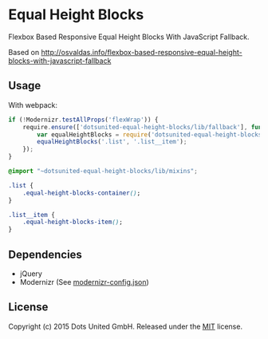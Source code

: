 Equal Height Blocks
===================

Flexbox Based Responsive Equal Height Blocks With JavaScript Fallback.

Based on http://osvaldas.info/flexbox-based-responsive-equal-height-blocks-with-javascript-fallback

Usage
-----

With webpack:

```javascript
if (!Modernizr.testAllProps('flexWrap')) {
    require.ensure(['dotsunited-equal-height-blocks/lib/fallback'], function() {
        var equalHeightBlocks = require('dotsunited-equal-height-blocks/lib/fallback');
        equalHeightBlocks('.list', '.list__item');
    });
}
```

```css
@import "~dotsunited-equal-height-blocks/lib/mixins";

.list {
    .equal-height-blocks-container();
}

.list__item {
    .equal-height-blocks-item();
}
```

Dependencies
------------

* jQuery
* Modernizr (See [modernizr-config.json](modernizr-config.json))

License
-------

Copyright (c) 2015 Dots United GmbH.
Released under the [MIT](LICENSE?raw=1) license.
